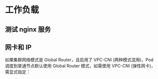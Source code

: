 # 工作负载

## 测试 nginx 服务

<Tabs>
  <TabItem value="with-service" label="Deployment+Service">
    <FileBlock file="nginx-with-service.yaml" showLineNumbers />
  </TabItem>

  <TabItem value="without-service" label="Deployment">
    <FileBlock file="nginx.yaml" showLineNumbers />
  </TabItem>
</Tabs>

## 网卡和 IP

<Tabs>
  <TabItem value="eni" label="声明弹性网卡(VPC-CNI)">
    如果集群网络模式是 Global Router，且启用了 VPC-CNI (两种模式混用)，Pod 调度到普通节点默认使用 Global Router 模式，如需使用 VPC-CNI (弹性网卡)，需显式指定：
    <FileBlock file="nginx-eni.yaml" showLineNumbers />
  </TabItem>

  <TabItem value="eip" label="声明使用EIP(弹性公网IP)">
    <FileBlock file="nginx-eip.yaml" showLineNumbers />
  </TabItem>

  <TabItem value="retain" label="保留EIP">
    <FileBlock file="nginx-retain-eip.yaml" showLineNumbers />
  </TabItem>
</Tabs>
